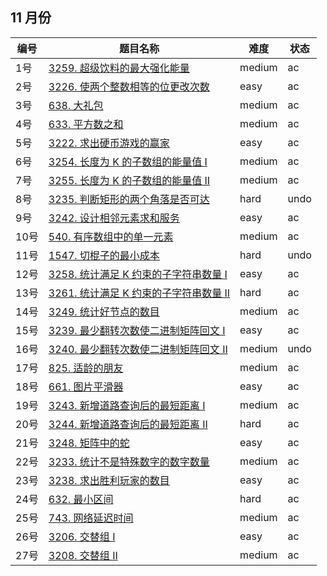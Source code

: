 ## 11 月份

**编号**|**题目名称**|**难度**|**状态**
--------|------------|--------|--------
1号|[3259. 超级饮料的最大强化能量](./第1题%203259.%20超级饮料的最大强化能量)|medium|ac
2号|[3226. 使两个整数相等的位更改次数](./第2题%203226.%20使两个整数相等的位更改次数)|easy|ac
3号|[638. 大礼包](./第3题%20638.%20大礼包)|medium|ac
4号|[633. 平方数之和](./第4题%20633.%20平方数之和)|medium|ac
5号|[3222. 求出硬币游戏的赢家](./第5题%203222.%20求出硬币游戏的赢家)|easy|ac
6号|[3254. 长度为 K 的子数组的能量值 I](./第6题%203254.%20长度为%20K%20的子数组的能量值%20I)|medium|ac
7号|[3255. 长度为 K 的子数组的能量值 II](./第7题%203255.%20长度为%20K%20的子数组的能量值%20II)|medium|ac
8号|[3235. 判断矩形的两个角落是否可达](./第8题%203235.%20判断矩形的两个角落是否可达)|hard|undo
9号|[3242. 设计相邻元素求和服务](./第9题%203242.%20设计相邻元素求和服务)|easy|ac
10号|[540. 有序数组中的单一元素](./第10题%20540.%20有序数组中的单一元素)|medium|ac
11号|[1547. 切棍子的最小成本](./第11题%201547.%20切棍子的最小成本)|hard|undo
12号|[3258. 统计满足 K 约束的子字符串数量 I](./第12题%203258.%20统计满足%20K%20约束的子字符串数量%20I)|easy|ac
13号|[3261. 统计满足 K 约束的子字符串数量 II](./第13题%203261.%20统计满足%20K%20约束的子字符串数量%20II)|hard|ac
14号|[3249. 统计好节点的数目](./第14题%203249.%20统计好节点的数目)|medium|ac
15号|[3239. 最少翻转次数使二进制矩阵回文 I](./第15题%203239.%20最少翻转次数使二进制矩阵回文%20I)|easy|ac
16号|[3240. 最少翻转次数使二进制矩阵回文 II](./第16题%203240.%20最少翻转次数使二进制矩阵回文%20II)|medium|undo
17号|[825. 适龄的朋友](./第17题%20825.%20适龄的朋友)|medium|ac
18号|[661. 图片平滑器](./第18题%20661.%20图片平滑器)|easy|ac
19号|[3243. 新增道路查询后的最短距离 I](./第19题%203243.%20新增道路查询后的最短距离%20I)|medium|ac
20号|[3244. 新增道路查询后的最短距离 II](./第20题%203244.%20新增道路查询后的最短距离%20II)|hard|ac
21号|[3248. 矩阵中的蛇](./第21题%203248.%20矩阵中的蛇)|easy|ac
22号|[3233. 统计不是特殊数字的数字数量](./第22题%203233.%20统计不是特殊数字的数字数量)|medium|ac
23号|[3238. 求出胜利玩家的数目](./第23题%203238.%20求出胜利玩家的数目)|easy|ac
24号|[632. 最小区间](./第24题%20632.%20最小区间)|hard|ac
25号|[743. 网络延迟时间](./第25题%20743.%20网络延迟时间)|medium|ac
26号|[3206. 交替组 I](./第26题%203206.%20交替组%20I)|easy|ac
27号|[3208. 交替组 II](./第27题%203208.%20交替组%20II)|medium|ac
